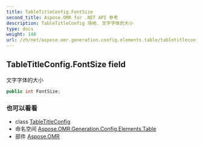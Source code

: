 ```yaml
---
title: TableTitleConfig.FontSize
second_title: Aspose.OMR for .NET API 参考
description: TableTitleConfig 场地. 文字字体的大小
type: docs
weight: 140
url: /zh/net/aspose.omr.generation.config.elements.table/tabletitleconfig/fontsize/
---
```

## TableTitleConfig.FontSize field

文字字体的大小

```csharp
public int FontSize;
```

### 也可以看看

* class [TableTitleConfig](../)
* 命名空间 [Aspose.OMR.Generation.Config.Elements.Table](../../tabletitleconfig/)
* 部件 [Aspose.OMR](../../../)


